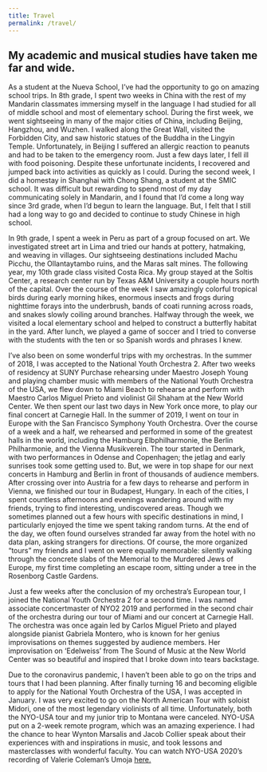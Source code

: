 ```yaml
---
title: Travel
permalink: /travel/
---
```

## My academic and musical studies have taken me far and wide.
As a student at the Nueva School, I’ve had the opportunity to go on amazing school trips. In 8th grade, I spent two weeks in China with the rest of my Mandarin classmates immersing myself in the language I had studied for all of middle school and most of elementary school. During the first week, we went sightseeing in many of the major cities of China, including Beijing, Hangzhou, and Wuzhen. I walked along the Great Wall, visited the Forbidden City, and saw historic statues of the Buddha in the Lingyin Temple. Unfortunately, in Beijing I suffered an allergic reaction to peanuts and had to be taken to the emergency room. Just a few days later, I fell ill with food poisoning. Despite these unfortunate incidents, I recovered and jumped back into activities as quickly as I could. During the second week, I did a homestay in Shanghai with Chong Shang, a student at the SMIC school. It was difficult but rewarding to spend most of my day communicating solely in Mandarin, and I found that I’d come a long way since 3rd grade, when I’d begun to learn the language. But, I felt that I still had a long way to go and decided to continue to study Chinese in high school.

In 9th grade, I spent a week in Peru as part of a group focused on art. We investigated street art in Lima and tried our hands at pottery, hatmaking, and weaving in villages. Our sightseeing destinations included Machu Picchu, the Ollantaytambo ruins, and the Maras salt mines. The following year, my 10th grade class visited Costa Rica. My group stayed at the Soltis Center, a research center run by Texas A&M University a couple hours north of the capital. Over the course of the week I saw amazingly colorful tropical birds during early morning hikes, enormous insects and frogs during nighttime forays into the underbrush, bands of coati running across roads, and snakes slowly coiling around branches. Halfway through the week, we visited a local elementary school and helped to construct a butterfly habitat in the yard. After lunch, we played a game of soccer and I tried to converse with the students with the ten or so Spanish words and phrases I knew.

I’ve also been on some wonderful trips with my orchestras. In the summer of 2018, I was accepted to the National Youth Orchestra 2. After two weeks of residency at SUNY Purchase rehearsing under Maestro Joseph Young and playing chamber music with members of the National Youth Orchestra of the USA, we flew down to Miami Beach to rehearse and perform with Maestro Carlos Miguel Prieto and violinist Gil Shaham at the New World Center. We then spent our last two days in New York once more, to play our final concert at Carnegie Hall. In the summer of 2019, I went on tour in Europe with the San Francisco Symphony Youth Orchestra. Over the course of a week and a half, we rehearsed and performed in some of the greatest halls in the world, including the Hamburg Elbphilharmonie, the Berlin Philharmonie, and the Vienna Musikverein. The tour started in Denmark, with two performances in Odense and Copenhagen; the jetlag and early sunrises took some getting used to. But, we were in top shape for our next concerts in Hamburg and Berlin in front of thousands of audience members. After crossing over into Austria for a few days to rehearse and perform in Vienna, we finished our tour in Budapest, Hungary. In each of the cities, I spent countless afternoons and evenings wandering around with my friends, trying to find interesting, undiscovered areas. Though we sometimes planned out a few hours with specific destinations in mind, I particularly enjoyed the time we spent taking random turns. At the end of the day, we often found ourselves stranded far away from the hotel with no data plan, asking strangers for directions. Of course, the more organized “tours” my friends and I went on were equally memorable: silently walking through the concrete slabs of the Memorial to the Murdered Jews of Europe, my first time completing an escape room, sitting under a tree in the Rosenborg Castle Gardens.

Just a few weeks after the conclusion of my orchestra’s European tour, I joined the National Youth Orchestra 2 for a second time. I was named associate concertmaster of NYO2 2019 and performed in the second chair of the orchestra during our tour of Miami and our concert at Carnegie Hall. The orchestra was once again led by Carlos Miguel Prieto and played alongside pianist Gabriela Montero, who is known for her genius improvisations on themes suggested by audience members. Her improvisation on ‘Edelweiss’ from The Sound of Music at the New World Center was so beautiful and inspired that I broke down into tears backstage.

Due to the coronavirus pandemic, I haven’t been able to go on the trips and tours that I had been planning. After finally turning 16 and becoming eligible to apply for the National Youth Orchestra of the USA, I was accepted in January. I was very excited to go on the North American Tour with soloist Midori, one of the most legendary violinists of all time. Unfortunately, both the NYO-USA tour and my junior trip to Montana were canceled. NYO-USA put on a 2-week remote program, which was an amazing experience. I had the chance to hear Wynton Marsalis and Jacob Collier speak about their experiences with and inspirations in music, and took lessons and masterclasses with wonderful faculty. You can watch NYO-USA 2020’s recording of Valerie Coleman’s Umoja [here.](https://www.facebook.com/carnegiehall/videos/369035581158912/)
